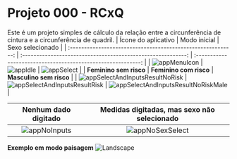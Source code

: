 # Projeto 000 - RCxQ

Este é um projeto simples de cálculo da relação entre a circunferência de cintura e a circunferência de quadril.
|                     Ícone do aplicativo                      |                         Modo inicial                         |                       Sexo selecionado                       |
| :----------------------------------------------------------: | :----------------------------------------------------------: | :----------------------------------------------------------: |
|             ![appMenuIcon](/img/appMenuIcon.png)             |                 ![appIdle](/img/appIdle.png)                 |               ![appSelect](/img/appSelect.png)               |
|                    **Feminino sem risco**                    |                    **Feminino com risco**                    |                   **Masculino sem risco**                    |
| ![appSelectAndInputsResultNoRisk](/img/appSelectAndInputsResultNoRisk.png) | ![appSelectAndInputsResultRisk](/img/appSelectAndInputsResultRisk.png) | ![appSelectAndInputsResultNoRiskMale](/img/appSelectAndInputsResultNoRiskMale.png) |



|Nenhum dado digitado| Medidas digitadas, mas sexo não selecionado |
| :--: | :----------------------------------------------------------: |
| ![appNoInputs](/img/appNoInputs.png?raw=true) | ![appNoSexSelect](/img/appNoSexSelect.png) |

**Exemplo em modo paisagem**
![Landscape](/img/appSelectAndInputsResultNoRiskLandscape.png)